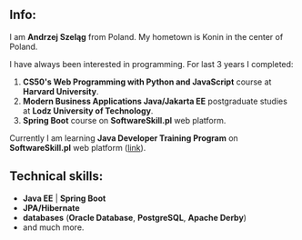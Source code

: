 Info:
-----
I am **Andrzej Szeląg** from Poland. My hometown is Konin in the center of Poland. 

I have always been interested in programming. For last 3 years I completed:
1. **CS50's Web Programming with Python and JavaScript** course at **Harvard University**.
2. **Modern Business Applications Java/Jakarta EE** postgraduate studies at **Lodz University of Technology**.
3. **Spring Boot** course on **SoftwareSkill.pl** web platform.

Currently I am learning **Java Developer Training Program** on **SoftwareSkill.pl** web platform ([link](https://softwareskill.pl/program/java-developer)).

Technical skills:
-----------------
* **Java EE** | **Spring Boot**
* **JPA/Hibernate**
* **databases** (**Oracle Database**, **PostgreSQL**, **Apache Derby**) 
* and much more.
